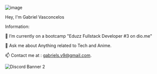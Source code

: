 ![image](https://user-images.githubusercontent.com/40930513/131690174-d9e70a35-9794-42b2-8a87-812f4af1545b.png)

Hey, I'm Gabriel Vasconcelos

Information:

🌱 I’m currently on a bootcamp "Eduzz Fullstack Developer #3 on dio.me"

💬 Ask me about Anything related to Tech and Anime.

📫 Contact me at : gabriels.v9@gmail.com.

![Discord Banner 2](https://discordapp.com/api/guilds/706916588250726400/widget.png?style=banner2)
